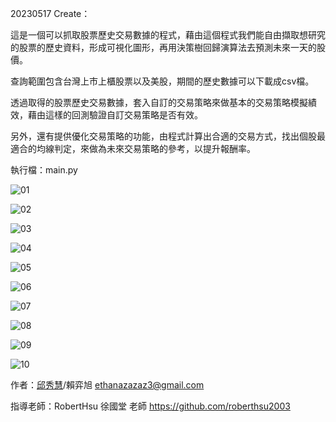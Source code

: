 20230517 Create：

這是一個可以抓取股票歷史交易數據的程式，藉由這個程式我們能自由擷取想研究的股票的歷史資料，形成可視化圖形，再用決策樹回歸演算法去預測未來一天的股價。

查詢範圍包含台灣上市上櫃股票以及美股，期間的歷史數據可以下載成csv檔。

透過取得的股票歷史交易數據，套入自訂的交易策略來做基本的交易策略模擬績效，藉由這樣的回測驗證自訂交易策略是否有效。

另外，還有提供優化交易策略的功能，由程式計算出合適的交易方式，找出個股最適合的均線判定，來做為未來交易策略的參考，以提升報酬率。

執行檔：main.py

![01](https://github.com/gubemiu/__STOCK_DATA__/assets/128680931/d82a86d7-fabc-4250-a56f-7ccff0ac3457)

![02](https://github.com/gubemiu/__STOCK_DATA__/assets/128680931/addee1a5-e119-47e0-b556-f1469c820da5)

![03](https://github.com/gubemiu/__STOCK_DATA__/assets/128680931/0e72c8be-1d01-4420-9b36-f1c193b2d4ee)

![04](https://github.com/gubemiu/__STOCK_DATA__/assets/128680931/e76f1f81-f048-4683-a992-2def301997d5)

![05](https://github.com/gubemiu/__STOCK_DATA__/assets/128680931/7fc9a172-e1f6-440b-aa7f-2de5715803d8)

![06](https://github.com/gubemiu/__STOCK_DATA__/assets/128680931/343d8088-d1bc-4f3e-8e79-9b9f00569a1e)

![07](https://github.com/gubemiu/__STOCK_DATA__/assets/128680931/ecaab9e5-3baf-401c-8b82-b3c6ce99e7d4)

![08](https://github.com/gubemiu/__STOCK_DATA__/assets/128680931/32981a39-07b8-48c3-9212-05208bbf36d2)

![09](https://github.com/gubemiu/__STOCK_DATA__/assets/128680931/f650d5e0-d0f2-4642-9eaa-08271834454b)

![10](https://github.com/gubemiu/__STOCK_DATA__/assets/128680931/ccec6a95-e7dc-4c0b-9221-4632b4e22b10)


作者：[邱秀慧](https://github.com/gubemiu)/賴弈旭 ethanazazaz3@gmail.com

指導老師：RobertHsu 徐國堂 老師
https://github.com/roberthsu2003
